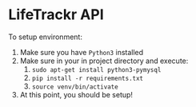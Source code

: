 # LifeTrackr API

To setup environment:
1. Make sure you have `Python3` installed
2. Make sure in your in project directory and execute: 
   1. `sudo apt-get install python3-pymysql`
   2. `pip install -r requirements.txt`
   3. `source venv/bin/activate`
3. At this point, you should be setup!